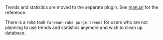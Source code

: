 
Trends and statistics are moved to the separate plugin.
See [manual](/plugins/foreman_statistics) for the reference.

There is a rake task `foreman-rake purge:trends` for users who are not planning to use trends and statistics anymore and wish to clean up database.
